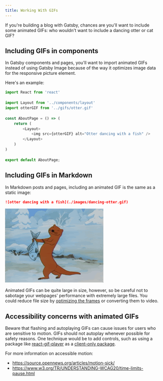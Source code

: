 ```yaml
---
title: Working With GIFs
---
```


If you're building a blog with Gatsby, chances are you'll want to include some animated GIFs: who wouldn't want to include a dancing otter or cat GIF?

## Including GIFs in components

In Gatsby components and pages, you'll want to import animated GIFs instead of using Gatsby Image because of the way it optimizes image data for the responsive picture element.

Here's an example:

```jsx:title=pages/about.js
import React from 'react'

import Layout from '../components/layout'
import otterGIF from '../gifs/otter.gif'

const AboutPage = () => (
    return (
        <Layout>
            <img src={otterGIF} alt="Otter dancing with a fish" />
        </Layout>
    )
)

export default AboutPage;
```

## Including GIFs in Markdown

In Markdown posts and pages, including an animated GIF is the same as a static image:

```markdown
![otter dancing with a fish](./images/dancing-otter.gif)
```

![otter dancing with a fish](./images/dancing-otter.gif)

Animated GIFs can be quite large in size, however, so be careful not to sabotage your webpages' performance with extremely large files. You could reduce file size by [optimizing the frames](https://skylilies.livejournal.com/244378.html) or converting them to video.

## Accessibility concerns with animated GIFs

Beware that flashing and autoplaying GIFs can cause issues for users who are sensitive to motion. GIFs should not autoplay whenever possible for safety reasons. One technique would be to add controls, such as using a package like [react-gif-player](https://www.npmjs.com/package/react-gif-player) as a [client-only package](/docs/using-client-side-only-packages/).

For more information on accessible motion:

- https://source.opennews.org/articles/motion-sick/
- https://www.w3.org/TR/UNDERSTANDING-WCAG20/time-limits-pause.html
